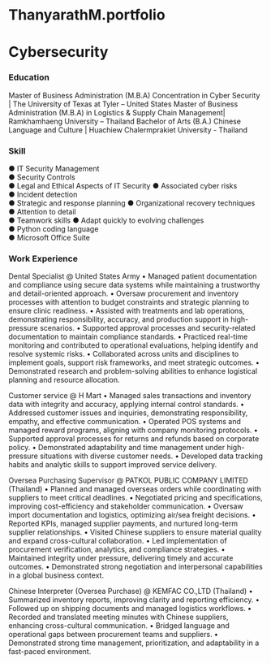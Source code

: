 # ThanyarathM.portfolio
# Cybersecurity

### Education
Master of Business Administration (M.B.A) Concentration in Cyber Security | The University of Texas at Tyler – United States
Master of Business Administration (M.B.A) in Logistics & Supply Chain Management| Ramkhamhaeng University – Thailand
Bachelor of Arts (B.A.) Chinese Language and Culture | Huachiew Chalermprakiet University - Thailand

### Skill
● IT Security Management		            
● Security Controls		    
● Legal and Ethical Aspects of IT Security
● Associated cyber risks		            
● Incident detection	  	
● Strategic and response planning
● Organizational recovery techniques	  
● Attention to detail		  
● Teamwork skills
● Adapt quickly to evolving challenges  
● Python coding language 	
● Microsoft Office Suite

### Work Experience
Dental Specialist @ United States Army 
•	Managed patient documentation and compliance using secure data systems while maintaining a trustworthy and detail-oriented approach.
•	Oversaw procurement and inventory processes with attention to budget constraints and strategic planning to ensure clinic readiness.
•	Assisted with treatments and lab operations, demonstrating responsibility, accuracy, and production support in high-pressure scenarios.
•	Supported approval processes and security-related documentation to maintain compliance standards.
•	Practiced real-time monitoring and contributed to operational evaluations, helping identify and resolve systemic risks.
•	Collaborated across units and disciplines to implement goals, support risk frameworks, and meet strategic outcomes.
•	Demonstrated research and problem-solving abilities to enhance logistical planning and resource allocation.

Customer service @ H Mart
•	Managed sales transactions and inventory data with integrity and accuracy, applying internal control standards.
•	Addressed customer issues and inquiries, demonstrating responsibility, empathy, and effective communication.
•	Operated POS systems and managed reward programs, aligning with company monitoring protocols.
•	Supported approval processes for returns and refunds based on corporate policy.
•	Demonstrated adaptability and time management under high-pressure situations with diverse customer needs.
•	Developed data tracking habits and analytic skills to support improved service delivery.

Oversea Purchasing Supervisor @ PATKOL PUBLIC COMPANY LIMITED (Thailand)
•	Planned and managed overseas orders while coordinating with suppliers to meet critical deadlines.
•	Negotiated pricing and specifications, improving cost-efficiency and stakeholder communication.
•	Oversaw import documentation and logistics, optimizing air/sea freight decisions.
•	Reported KPIs, managed supplier payments, and nurtured long-term supplier relationships.
•	Visited Chinese suppliers to ensure material quality and expand cross-cultural collaboration.
•	Led implementation of procurement verification, analytics, and compliance strategies.
•	Maintained integrity under pressure, delivering timely and accurate outcomes.
•	Demonstrated strong negotiation and interpersonal capabilities in a global business context.

Chinese Interpreter (Oversea Purchase) @ KEMFAC CO.,LTD (Thailand)
•	Summarized inventory reports, improving clarity and reporting efficiency.
•	Followed up on shipping documents and managed logistics workflows.
•	Recorded and translated meeting minutes with Chinese suppliers, enhancing cross-cultural communication.
•	Bridged language and operational gaps between procurement teams and suppliers.
•	Demonstrated strong time management, prioritization, and adaptability in a fast-paced environment.

